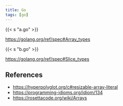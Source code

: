 ```yaml
---
title: Go
tags: [go]
---
```


{{< s "a.go" >}}

<https://golang.org/ref/spec#Array_types>

{{< s "b.go" >}}

<https://golang.org/ref/spec#Slice_types>

## References

- <https://hyperpolyglot.org/c#resizable-array-literal>
- <https://programming-idioms.org/idiom/134>
- <https://rosettacode.org/wiki/Arrays>
